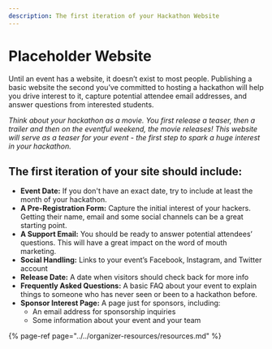 ```yaml
---
description: The first iteration of your Hackathon Website
---
```


# Placeholder Website

Until an event has a website, it doesn’t exist to most people. Publishing a basic website the second you’ve committed to hosting a hackathon will help you drive interest to it, capture potential attendee email addresses, and answer questions from interested students.

_Think about your hackathon as a movie. You first release a teaser, then a trailer and then on the eventful weekend, the movie releases! This website will serve as a teaser for your event - the first step to spark a huge interest in your hackathon._

## The first iteration of your site should include:

* **Event Date:** If you don't have an exact date, try to include at least the month of your hackathon.
* **A Pre-Registration Form:** Capture the initial interest of your hackers. Getting their name, email and some social channels can be a great starting point.
* **A Support Email:** You should be ready to answer potential attendees’ questions. This will have a great impact on the word of mouth marketing.
* **Social Handling:** Links to your event’s Facebook, Instagram, and Twitter account
* **Release Date:** A date when visitors should check back for more info
* **Frequently Asked Questions:** A basic FAQ about your event to explain things to someone who has never seen or been to a hackathon before.
* **Sponsor Interest Page:** A page just for sponsors, including:
  * An email address for sponsorship inquiries
  * Some information about your event and your team

{% page-ref page="../../organizer-resources/resources.md" %}

